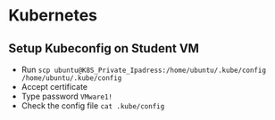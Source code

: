 # Kubernetes

## Setup Kubeconfig on Student VM

- Run `scp ubuntu@K8S_Private_Ipadress:/home/ubuntu/.kube/config /home/ubuntu/.kube/config`
- Accept certificate
- Type password `VMware1!`
- Check the config file `cat .kube/config`